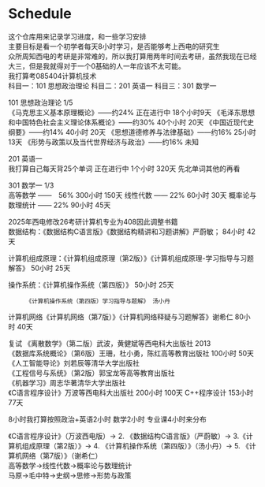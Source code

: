 # Schedule
这个仓库用来记录学习进度，和一些学习安排  
主要目标是看一个初学者每天8小时学习，是否能够考上西电的研究生  
众所周知西电的考研是非常难的，所以我打算用两年时间去考研，虽然我现在已经大三，但是我就得对于一个0基础的人一年应该不太可能。  
我打算考085404计算机技术  
科目一：101 思想政治理论       科目二：201 英语一      科目三：301 数学一        

101 思想政治理论  1/5  
《马克思主义基本原理概论》——约24%  正在进行中  18个小时9天
《毛泽东思想和中国特色社会主义理论体系概论》——约30%  40个小时 20天
《中国近现代史纲要》——约14%  40小时 20天
《思想道德修养与法律基础》——约16%  25小时 13天
《形势与政策以及当代世界经济与政治》——约16%  未知

201 英语一  
我打算自己每天背25个单词  正在进行中  1个小时 320天
先北单词其他的再看  

301 数学一  1/3  
高等数学 ——　56%    300小时 150天
线性代数 ——  22%  60小时 30天
概率论与数理统计 —— 22%  90小时 45天

2025年西电修改26考研计算机专业为408因此调整书籍  
数据结构：《数据结构C语言版》《数据结构精讲和习题讲解》严蔚敏；  84小时 42天

计算机组成原理：《计算机组成原理（第2版）》《计算机组成原理-学习指导与习题解答》  50小时 25天

操作系统：《计算机操作系统（第四版）》  50小时 25天

         《计算机操作系统（第四版）学习指导与题解》 汤小丹  

计算机网络《计算机网络（第7版）》《计算机网络释疑与习题解答》谢希仁  80小时 40天

复试
《离散数学》（第二版）武波，黄健斌等西电科大出版社 2013  
《数据库系统概论》（第6版）王珊，杜小勇，陈红高等教育出版社  100小时  50天
《人工智能导论》刘若辰等清华大学出版社  
《工程信号与系统》（第2版）郭宝龙等高等教育出版社  
《机器学习》周志华著清华大学出版社  
《C语言程序设计》万波等西电科大出版社  200小时 100天
C++程序设计 153小时 77天


8小时我打算按照政治+英语2小时 数学2小时 专业课4小时来分布  

《C语言程序设计》（万波西电版）​​→ 2. ​​《数据结构C语言版》（严蔚敏）​​→ 3. ​​《计算机组成原理（第2版）》​​→ 4. ​​《计算机操作系统（第四版）》（汤小丹）​​→ 5. ​​《计算机网络（第7版）》（谢希仁）​    
高等数学→线性代数→概率论与数理统计​  
马原→毛中特→史纲→思修→形势与政策​  
